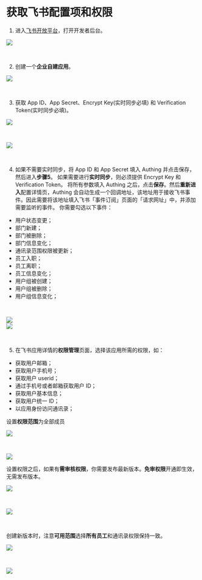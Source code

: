 # 获取飞书配置项和权限

<LastUpdated/>

1. 进入[飞书开放平台](https://open.feishu.cn/)，打开开发者后台。

![](../../images/getConfigLark-1.png)

<br/>

2. 创建一个**企业自建应用**。

![](../../images/getConfigLark-2.png)

<br/>

3. 获取 App ID、App Secret、Encrypt Key(实时同步必填) 和 Verification Token(实时同步必填)。

![](../../images/getConfigLark-3.png)

<br/>

![](../../images/getConfigLark-4.png)

<br/>

4. 如果不需要实时同步，将 App ID 和 App Secret 填入 Authing 并点击保存，然后进入**步骤5**。
   如果需要进行**实时同步**，则必须提供 Encrypt Key 和 Verification Token。
   将所有参数填入 Authing 之后，点击**保存**。然后**重新进入**配置详情页，Authing 会自动生成一个回调地址，该地址用于接收飞书事件。因此需要将该地址填入飞书「事件订阅」页面的「请求网址」中，并添加需要监听的事件。
   你需要勾选以下事件：

- 用户状态变更；
- 部门新建；
- 部门被删除；
- 部门信息变化；
- 通讯录范围权限被更新；
- 员工入职；
- 员工离职；
- 员工信息变化；
- 用户组被创建；
- 用户组被删除；
- 用户组信息变化；

<br/>

![](../../images/getConfigLark-7.png)
<br/>
![](../../images/getConfigLark-8.png)


<br/>

5. 在飞书应用详情的**权限管理**页面，选择该应用所需的权限，如：

- 获取用户邮箱；
- 获取用户手机号；
- 获取用户 userid；
- 通过手机号或者邮箱获取用户 ID；
- 获取用户基本信息；
- 获取用户统一 ID；
- 以应用身份访问通讯录；

设置**权限范围**为全部成员

![](../../images/getConfigLark-10.png)

<br/>

![](../../images/getConfigLark-11.png)


设置权限之后，如果有**需审核权限**，你需要发布最新版本。**免审权限**开通即生效，无需发布版本。

![](../../images/getConfigLark-5.png)

<br/>

![](../../images/getConfigLark-6.png)

<br/>

创建新版本时，注意**可用范围**选择**所有员工**和通讯录权限保持一致。

![](../../images/getConfigLark-9.png)

<br/>

![](../../images/getConfigLark-12.png)
